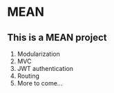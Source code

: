# MEAN
## This is a MEAN project
1. Modularization
2. MVC
3. JWT authentication
4. Routing
5. More to come...
